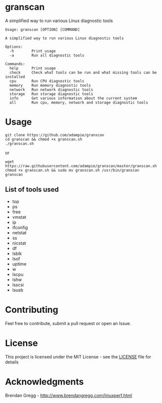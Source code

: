 # granscan
A simplified way to run various Linux diagnostic tools

```
Usage: granscan [OPTION] [COMMAND]

A simplified way to run various Linux diagnostic tools

Options:
  -h        Print usage
  -a        Run all diagnostic tools

Commands:
  help      Print usage
  check     Check what tools can be run and what missing tools can be installed
  cpu       Run CPU diagnostic tools
  memory    Run memory diagnostic tools
  network   Run network diagnostic tools
  storage   Run storage diagnostic tools
  info      Get various information about the current system
  all       Run cpu, memory, network and storage diagnostic tools
```

# Usage
```
git clone https://github.com/adampie/granscan
cd granscan && chmod +x granscan.sh
./granscan.sh
```
or
```
wget https://raw.githubusercontent.com/adampie/granscan/master/granscan.sh
chmod +x granscan.sh && sudo mv granscan.sh /usr/bin/granscan
granscan
```

## List of tools used
- top
- ps
- free
- vmstat
- ip
- ifconfig
- netstat
- ss
- nicstat
- df
- lsblk
- lsof
- uptime
- w
- lscpu
- lshw
- lsscsi
- lsusb

# Contributing
Feel free to contribute, submit a pull request or open an Issue.

# License
This project is licensed under the MIT License - see the [LICENSE](LICENSE) file for details

# Acknowledgments
Brendan Gregg - http://www.brendangregg.com/linuxperf.html
